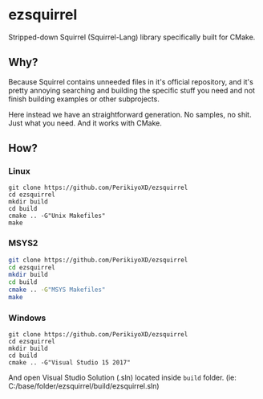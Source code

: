 # ezsquirrel
Stripped-down Squirrel (Squirrel-Lang) library specifically built for CMake.

## Why?
Because Squirrel contains unneeded files in it's official repository, and it's pretty annoying searching and building the specific stuff you need and not finish building examples or other subprojects. 

Here instead we have an straightforward generation. No samples, no shit. Just what you need.
And it works with CMake.

## How?
### Linux 
```
git clone https://github.com/PerikiyoXD/ezsquirrel
cd ezsquirrel
mkdir build
cd build
cmake .. -G"Unix Makefiles"
make
```

### MSYS2
```sh
git clone https://github.com/PerikiyoXD/ezsquirrel
cd ezsquirrel
mkdir build
cd build
cmake .. -G"MSYS Makefiles"
make
```
### Windows
```
git clone https://github.com/PerikiyoXD/ezsquirrel
cd ezsquirrel
mkdir build
cd build
cmake .. -G"Visual Studio 15 2017"
```
And open Visual Studio Solution (.sln) located inside ``build`` folder. (ie: C:/base/folder/ezsquirrel/build/ezsquirrel.sln)
